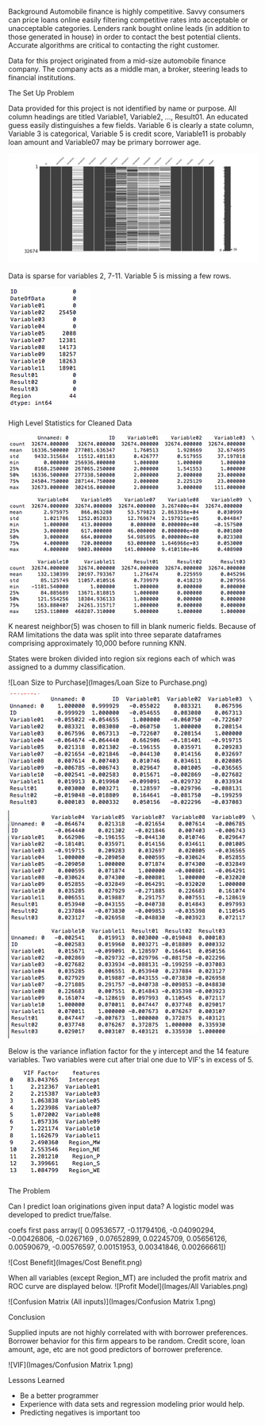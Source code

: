 Background
Automobile finance is highly competitive.  Savvy consumers can price loans online easily filtering competitive rates into acceptable or unacceptable categories.  Lenders rank bought online leads (in addition to those generated in house) in order to contact the best potential clients. Accurate algorithms are critical to contacting the right customer.

Data for this project originated from a mid-size automobile finance company.  The company acts as a middle man, a broker, steering leads to financial institutions.

The Set Up Problem

Data provided for this project is not identified by name or purpose.  All column headings are titled Variable1, Variable2, ..., Result01. An educated guess easily distinguishes a few fields.  Variable 6 is clearly a state column, Variable 3 is categorical, Variable 5 is credit score, Variable11 is probably loan amount and Variable07 may be primary borrower age.


![Missing Data Image](Images/MissingData.png)


Data is sparse for variables 2, 7-11.  Variable 5 is missing a few rows.

 ![Nulls](Images/NULLS.png)

High Level Statistics for Cleaned Data


 ![High Level Statistics](Images/HLS.png)


K nearest neighbor(5) was chosen to fill in blank numeric fields.  Because of RAM limitations the data was split into three separate dataframes comprising approximately 10,000 before running KNN.

States were broken divided into region six regions each of which was assigned to a dummy classification.

![Loan Size to Purchase](Images/Loan Size to Purchase.png)

![Correlation](Images/Corr2.png)
![Correlation](Images/Corr1.png)



Below is the variance inflation factor for the y intercept and the 14 feature variables.  Two variables were cut after trial one due to VIF's in excess of 5.

![VIF](Images/VIF.png)

The Problem

Can I predict loan originations given input data? A logistic model was developed to predict true/false.  



coefs first pass array([ 0.09536577, -0.11794106, -0.04090294, -0.00426806, -0.0267169 ,
        0.07652899,  0.02245709,  0.05656126,  0.00590679, -0.00576597,
        0.00151953,  0.00341846,  0.00266661])

![Cost Benefit](Images/Cost Benefit.png)

When all variables (except Region_MT) are included the profit matrix and ROC curve are displayed below.
![Profit Model](Images/All Variables.png)

![Confusion Matrix (All inputs)](Images/Confusion Matrix 1.png)

Conclusion

Supplied inputs are not highly correlated with with borrower preferences.  Borrower behavior for this firm appears to be random.  Credit score, loan amount, age, etc are not good predictors of borrower preference.

![VIF](Images/Confusion Matrix 1.png)

Lessons Learned

* Be a better programmer
* Experience with data sets and regression modeling prior would help.
* Predicting negatives is important too
